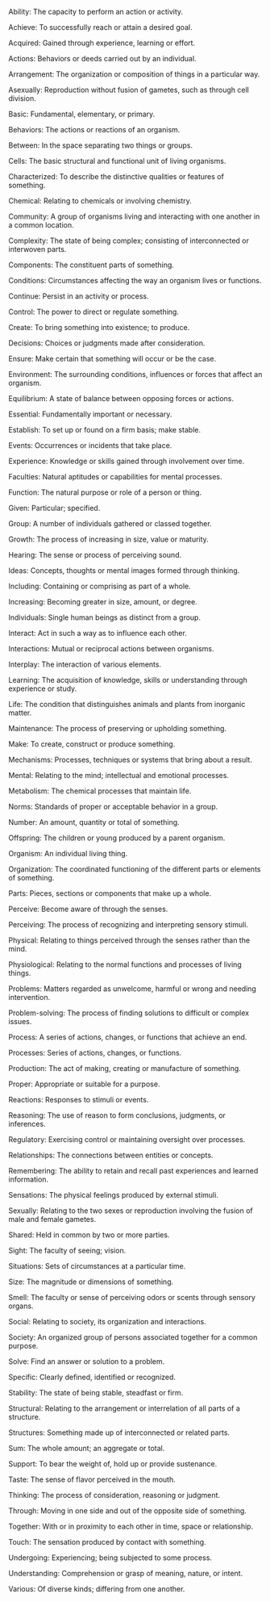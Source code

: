 Ability: The capacity to perform an action or activity.

Achieve: To successfully reach or attain a desired goal. 

Acquired: Gained through experience, learning or effort.

Actions: Behaviors or deeds carried out by an individual.

Arrangement: The organization or composition of things in a particular way.

Asexually: Reproduction without fusion of gametes, such as through cell division.

Basic: Fundamental, elementary, or primary. 

Behaviors: The actions or reactions of an organism.

Between: In the space separating two things or groups. 

Cells: The basic structural and functional unit of living organisms.

Characterized: To describe the distinctive qualities or features of something.

Chemical: Relating to chemicals or involving chemistry.

Community: A group of organisms living and interacting with one another in a common location.

Complexity: The state of being complex; consisting of interconnected or interwoven parts.

Components: The constituent parts of something.

Conditions: Circumstances affecting the way an organism lives or functions.

Continue: Persist in an activity or process.

Control: The power to direct or regulate something. 

Create: To bring something into existence; to produce.

Decisions: Choices or judgments made after consideration.

Ensure: Make certain that something will occur or be the case.

Environment: The surrounding conditions, influences or forces that affect an organism.

Equilibrium: A state of balance between opposing forces or actions. 

Essential: Fundamentally important or necessary. 

Establish: To set up or found on a firm basis; make stable.

Events: Occurrences or incidents that take place.

Experience: Knowledge or skills gained through involvement over time. 

Faculties: Natural aptitudes or capabilities for mental processes.

Function: The natural purpose or role of a person or thing.

Given: Particular; specified.

Group: A number of individuals gathered or classed together.

Growth: The process of increasing in size, value or maturity. 

Hearing: The sense or process of perceiving sound.

Ideas: Concepts, thoughts or mental images formed through thinking.

Including: Containing or comprising as part of a whole.

Increasing: Becoming greater in size, amount, or degree. 

Individuals: Single human beings as distinct from a group.

Interact: Act in such a way as to influence each other.

Interactions: Mutual or reciprocal actions between organisms. 

Interplay: The interaction of various elements.

Learning: The acquisition of knowledge, skills or understanding through experience or study.

Life: The condition that distinguishes animals and plants from inorganic matter.

Maintenance: The process of preserving or upholding something.

Make: To create, construct or produce something.

Mechanisms: Processes, techniques or systems that bring about a result.

Mental: Relating to the mind; intellectual and emotional processes. 

Metabolism: The chemical processes that maintain life.

Norms: Standards of proper or acceptable behavior in a group. 

Number: An amount, quantity or total of something.

Offspring: The children or young produced by a parent organism.

Organism: An individual living thing. 

Organization: The coordinated functioning of the different parts or elements of something.

Parts: Pieces, sections or components that make up a whole.

Perceive: Become aware of through the senses.

Perceiving: The process of recognizing and interpreting sensory stimuli.

Physical: Relating to things perceived through the senses rather than the mind.

Physiological: Relating to the normal functions and processes of living things.

Problems: Matters regarded as unwelcome, harmful or wrong and needing intervention.

Problem-solving: The process of finding solutions to difficult or complex issues.

Process: A series of actions, changes, or functions that achieve an end.

Processes: Series of actions, changes, or functions.

Production: The act of making, creating or manufacture of something.

Proper: Appropriate or suitable for a purpose. 

Reactions: Responses to stimuli or events.

Reasoning: The use of reason to form conclusions, judgments, or inferences.

Regulatory: Exercising control or maintaining oversight over processes. 

Relationships: The connections between entities or concepts.

Remembering: The ability to retain and recall past experiences and learned information.

Sensations: The physical feelings produced by external stimuli.

Sexually: Relating to the two sexes or reproduction involving the fusion of male and female gametes.

Shared: Held in common by two or more parties.

Sight: The faculty of seeing; vision.

Situations: Sets of circumstances at a particular time.

Size: The magnitude or dimensions of something. 

Smell: The faculty or sense of perceiving odors or scents through sensory organs.

Social: Relating to society, its organization and interactions. 

Society: An organized group of persons associated together for a common purpose.

Solve: Find an answer or solution to a problem.

Specific: Clearly defined, identified or recognized.

Stability: The state of being stable, steadfast or firm.

Structural: Relating to the arrangement or interrelation of all parts of a structure.

Structures: Something made up of interconnected or related parts.

Sum: The whole amount; an aggregate or total.

Support: To bear the weight of, hold up or provide sustenance. 

Taste: The sense of flavor perceived in the mouth.

Thinking: The process of consideration, reasoning or judgment.

Through: Moving in one side and out of the opposite side of something.

Together: With or in proximity to each other in time, space or relationship.  

Touch: The sensation produced by contact with something.

Undergoing: Experiencing; being subjected to some process.

Understanding: Comprehension or grasp of meaning, nature, or intent.

Various: Of diverse kinds; differing from one another.
